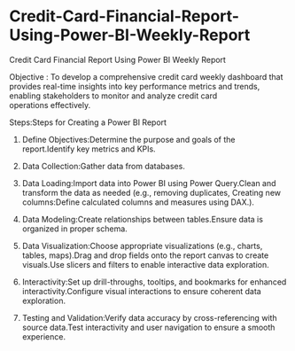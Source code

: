 # Credit-Card-Financial-Report-Using-Power-BI-Weekly-Report
Credit Card Financial Report Using Power BI Weekly Report

Objective :
To develop a comprehensive credit card weekly dashboard that provides real-time insights into key performance metrics and trends, enabling stakeholders to monitor and analyze credit card operations effectively.

Steps:Steps for Creating a Power BI Report

1) Define Objectives:Determine the purpose and goals of the report.Identify key metrics and KPIs.

2) Data Collection:Gather data from databases.

3) Data Loading:Import data into Power BI using Power Query.Clean and transform the data as needed (e.g., removing duplicates, Creating new columns:Define calculated columns and measures using DAX.).

4) Data Modeling:Create relationships between tables.Ensure data is organized in proper schema.

5) Data Visualization:Choose appropriate visualizations (e.g., charts, tables, maps).Drag and drop fields onto the report canvas to create visuals.Use slicers and filters to enable interactive data exploration.

6) Interactivity:Set up drill-throughs, tooltips, and bookmarks for enhanced interactivity.Configure visual interactions to ensure coherent data exploration.

7) Testing and Validation:Verify data accuracy by cross-referencing with source data.Test interactivity and user navigation to ensure a smooth experience.


